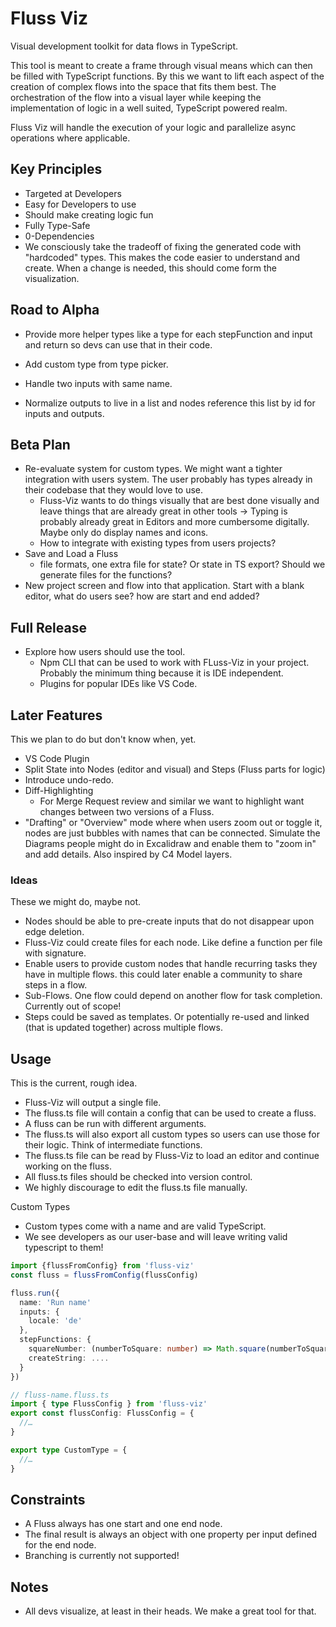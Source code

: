# Fluss Viz

Visual development toolkit for data flows in TypeScript.

This tool is meant to create a frame through visual means which can then be filled with TypeScript functions. By this we want to lift each aspect of the creation of complex flows into the space that fits them best. The orchestration of the flow into a visual layer while keeping the implementation of logic in a well suited, TypeScript powered realm.

Fluss Viz will handle the execution of your logic and parallelize async operations where applicable.

## Key Principles

- Targeted at Developers
- Easy for Developers to use
- Should make creating logic fun
- Fully Type-Safe
- 0-Dependencies
- We consciously take the tradeoff of fixing the generated code with "hardcoded" types. This makes the code easier to understand and create. When a change is needed, this should come form the visualization.

## Road to Alpha

- Provide more helper types like a type for each stepFunction and input and return so devs can use that in their code.
- Add custom type from type picker.

- Handle two inputs with same name.
- Normalize outputs to live in a list and nodes reference this list by id for inputs and outputs.

## Beta Plan

- Re-evaluate system for custom types. We might want a tighter integration with users system. The user probably has types already in their codebase that they would love to use.
  - Fluss-Viz wants to do things visually that are best done visually and leave things that are already great in other tools -> Typing is probably already great in Editors and more cumbersome digitally. Maybe only do display names and icons.
  - How to integrate with existing types from users projects?
- Save and Load a Fluss
  - file formats, one extra file for state? Or state in TS export? Should we generate files for the functions?
- New project screen and flow into that application. Start with a blank editor, what do users see? how are start and end added?

## Full Release

- Explore how users should use the tool.
  - Npm CLI that can be used to work with FLuss-Viz in your project. Probably the minimum thing because it is IDE independent.
  - Plugins for popular IDEs like VS Code.

## Later Features

This we plan to do but don't know when, yet.

- VS Code Plugin
- Split State into Nodes (editor and visual) and Steps (Fluss parts for logic)
- Introduce undo-redo.
- Diff-Highlighting
  - For Merge Request review and similar we want to highlight want changes between two versions of a Fluss.
- "Drafting" or "Overview" mode where when users zoom out or toggle it, nodes are just bubbles with names that can be connected. Simulate the Diagrams people might do in Excalidraw and enable them to "zoom in" and add details. Also inspired by C4 Model layers.

### Ideas

These we might do, maybe not.

- Nodes should be able to pre-create inputs that do not disappear upon edge deletion.
- Fluss-Viz could create files for each node. Like define a function per file with signature.
- Enable users to provide custom nodes that handle recurring tasks they have in multiple flows. this could later enable a community to share steps in a flow.
- Sub-Flows. One flow could depend on another flow for task completion. Currently out of scope!
- Steps could be saved as templates. Or potentially re-used and linked (that is updated together) across multiple flows.

## Usage

This is the current, rough idea.

- Fluss-Viz will output a single file.
- The fluss.ts file will contain a config that can be used to create a fluss.
- A fluss can be run with different arguments.
- The fluss.ts will also export all custom types so users can use those for their logic. Think of intermediate functions.
- The fluss.ts file can be read by Fluss-Viz to load an editor and continue working on the fluss.
- All fluss.ts files should be checked into version control.
- We highly discourage to edit the fluss.ts file manually.

Custom Types

- Custom types come with a name and are valid TypeScript.
- We see developers as our user-base and will leave writing valid typescript to them!

```typescript
import {flussFromConfig} from 'fluss-viz'
const fluss = flussFromConfig(flussConfig)

fluss.run({
  name: 'Run name'
  inputs: {
    locale: 'de'
  },
  stepFunctions: {
    squareNumber: (numberToSquare: number) => Math.square(numberToSquare),
    createString: ....
  }
})
```

```typescript
// fluss-name.fluss.ts
import { type FlussConfig } from 'fluss-viz'
export const flussConfig: FlussConfig = {
  //…
}

export type CustomType = {
  //…
}
```

## Constraints

- A Fluss always has one start and one end node.
- The final result is always an object with one property per input defined for the end node.
- Branching is currently not supported!

## Notes

- All devs visualize, at least in their heads. We make a great tool for that.
